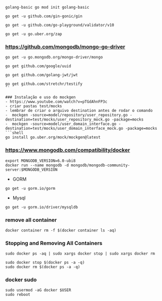 ```shell
golang-basic go mod init golang-basic
```

```shell
go get -u github.com/gin-gonic/gin
```
```shell
go get -u github.com/go-playground/validator/v10
```
```shell
go get -u go.uber.org/zap
```

### https://github.com/mongodb/mongo-go-driver
```shell
go get -u go.mongodb.org/mongo-driver/mongo
```


```shell
go get github.com/google/uuid
```

```shell
go get github.com/golang-jwt/jwt
```

```shell
go get github.com/stretchr/testify
``

### Instalação e uso do mockgen
- https://www.youtube.com/watch?v=pTGdAhnFP3c
- criar pastas test/mocks
- lembrar de criar o arquivo destination antes de rodar o comando
-  mockgen -source=model/repository/user_repository.go -destination=test/mocks/user_repository_mock.go -package=mocks
-  mockgen -source=model/user_domain_interface.go -destination=test/mocks/user_domain_interface_mock.go -package=mocks
```shell
go install go.uber.org/mock/mockgen@latest
```

### https://www.mongodb.com/compatibility/docker
```shell
export MONGODB_VERSION=6.0-ubi8
docker run --name mongodb -d mongodb/mongodb-community-server:$MONGODB_VERSION
```

- GORM
```shell
go get -u gorm.io/gorm
```

- Mysql 
```shell
go get -u gorm.io/driver/mysqldb
```


### remove all container
```shell
docker container rm -f $(docker container ls -aq)
```

### Stopping and Removing All Containers
```shell
sudo docker ps -aq | sudo xargs docker stop | sudo xargs docker rm

sudo docker stop $(docker ps -a -q)
sudo docker rm $(docker ps -a -q)

```

### docker sudo
```shell
sudo usermod -aG docker $USER
sudo reboot
```
